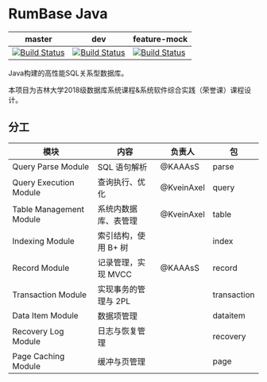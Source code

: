 # RumBase Java

| master | dev | feature-mock |
| ------ | --- | ------------ |
| [![Build Status](https://www.travis-ci.com/kaaass/rumbase_java.svg?token=7d6V7UKwzfD6augATNKx&branch=master)](https://www.travis-ci.com/kaaass/rumbase_java) | [![Build Status](https://www.travis-ci.com/kaaass/rumbase_java.svg?token=7d6V7UKwzfD6augATNKx&branch=dev)](https://www.travis-ci.com/kaaass/rumbase_java) | [![Build Status](https://www.travis-ci.com/kaaass/rumbase_java.svg?token=7d6V7UKwzfD6augATNKx&branch=feature-mock)](https://www.travis-ci.com/kaaass/rumbase_java) |

Java构建的高性能SQL关系型数据库。

本项目为吉林大学2018级数据库系统课程&系统软件综合实践（荣誉课）课程设计。

## 分工

| **模块**                | **内容**             | **负责人** | **包**       |
| ----------------------- | -------------------- | ---------- | ------------ |
| Query Parse Module      | SQL 语句解析         | @KAAAsS    | parse       |
| Query Execution Module  | 查询执行、优化       | @KveinAxel  | query       |
| Table Management Module | 系统内数据库、表管理 |  @KveinAxel  | table       |
| Indexing Module         | 索引结构，使用 B+ 树 |            | index       |
| Record Module           | 记录管理，实现 MVCC  | @KAAAsS    | record      |
| Transaction Module      | 实现事务的管理与 2PL |            | transaction |
| Data Item Module        | 数据项管理           |            | dataitem   |
| Recovery Log Module     | 日志与恢复管理       |            | recovery    |
| Page Caching Module     | 缓冲与页管理         |            | page        |